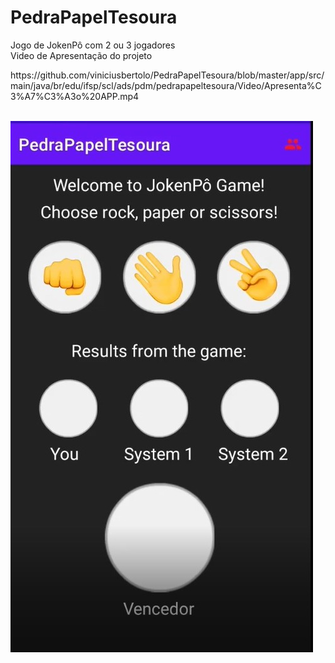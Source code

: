 # PedraPapelTesoura
Jogo de JokenPô com 2 ou 3 jogadores
<br>
Video de Apresentação do projeto
<br>
<p>https://github.com/viniciusbertolo/PedraPapelTesoura/blob/master/app/src/main/java/br/edu/ifsp/scl/ads/pdm/pedrapapeltesoura/Video/Apresenta%C3%A7%C3%A3o%20APP.mp4</p><br>
  
  <img src="https://github.com/viniciusbertolo/PedraPapelTesoura/blob/master/app/src/main/java/br/edu/ifsp/scl/ads/pdm/pedrapapeltesoura/Video/tela.jpeg">

